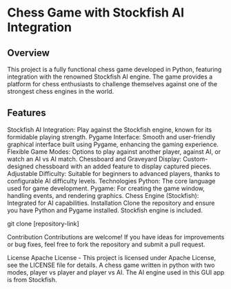 # Chess Game with Stockfish AI Integration
## Overview
This project is a fully functional chess game developed in Python, featuring integration with the renowned Stockfish AI engine. The game provides a platform for chess enthusiasts to challenge themselves against one of the strongest chess engines in the world.

## Features
Stockfish AI Integration: Play against the Stockfish engine, known for its formidable playing strength.
Pygame Interface: Smooth and user-friendly graphical interface built using Pygame, enhancing the gaming experience.
Flexible Game Modes: Options to play against another player, against AI, or watch an AI vs AI match.
Chessboard and Graveyard Display: Custom-designed chessboard with an added feature to display captured pieces.
Adjustable Difficulty: Suitable for beginners to advanced players, thanks to configurable AI difficulty levels.
Technologies
Python: The core language used for game development.
Pygame: For creating the game window, handling events, and rendering graphics.
Chess Engine (Stockfish): Integrated for AI capabilities.
Installation
Clone the repository and ensure you have Python and Pygame installed. Stockfish engine is included.

git clone [repository-link]

Contribution
Contributions are welcome! If you have ideas for improvements or bug fixes, feel free to fork the repository and submit a pull request.

License
Apache License - This project is licensed under Apache License, see the LICENSE file for details.
A chess game written in python with two modes, player vs player and player vs AI. The AI engine used in this GUI app is from Stockfish.
